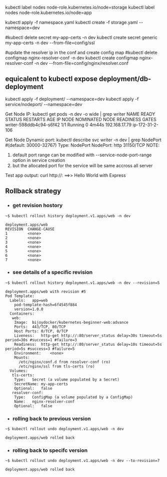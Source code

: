 kubectl label nodes <node-name> node-role.kubernetes.io/node=storage
kubectl label nodes <node-name> node-role.kubernetes.io/node=app


kubectl apply -f namespace.yaml
kubectl create -f storage.yaml --namespace=dev

#kubectl delete secret my-app-certs -n dev
kubectl create secret generic my-app-certs -n dev --from-file=config/ssl

#update the resolver ip in the conf and create config map
#kubectl delete configmap nginx-resolver-conf -n dev
kubectl create configmap nginx-resolver-conf -n dev --from-file=config/nginx/resolver.conf

## equicalent to kubectl expose deployment/db-deployment

kubectl apply -f deployment/ --namespace=dev
kubectl apply -f service/nodeport/ --namespace=dev

Get Node IP: kubectl get pods -n dev -o wide | grep writer
NAME                        READY   STATUS    RESTARTS   AGE   IP                NODE               NOMINATED NODE   READINESS GATES
writer-598ddb4c94-s6f42     1/1     Running   0          4m44s   192.168.17.79     ip-172-31-2-106    <none>           <none>

Get Node Dynamic port: kubectl describe svc writer -n dev | grep NodePort #(default: 30000-32767)
Type:                     NodePort
NodePort:                 http  31150/TCP
NOTE: 
1. default port range can be modified with --service-node-port-range option in service creation
2. but the allocated port for the service will be same accross all server

Test app output: curl http://<node-public-ip>:<node-dynamic-port> ==>> Hello World with Express


## Rollback strategy

- ### get revision hostory
```
~$ kubectl rollout history deployment.v1.apps/web -n dev

deployment.apps/web
REVISION  CHANGE-CAUSE
1         <none>
2         <none>
3         <none>
4         <none>
5         <none>
6         <none>
7         <none>
```

- ### see details of a specific revision
```
~$ kubectl rollout history deployment.v1.apps/web -n dev --revision=5

deployment.apps/web with revision #5
Pod Template:
  Labels:	app=web
	pod-template-hash=6f4545f884
	version=1.0.0
  Containers:
   web:
    Image:	bijoydocker/kubernetes-beginner-web:advance
    Ports:	443/TCP, 80/TCP
    Host Ports:	0/TCP, 0/TCP
    Liveness:	http-get http://:80/server_status delay=30s timeout=5s period=30s #success=1 #failure=3
    Readiness:	http-get http://:80/server_status delay=10s timeout=5s period=5s #success=3 #failure=5
    Environment:	<none>
    Mounts:
      /etc/nginx/conf.d from resolver-conf (ro)
      /etc/nginx/ssl from tls-certs (ro)
  Volumes:
   tls-certs:
    Type:	Secret (a volume populated by a Secret)
    SecretName:	my-app-certs
    Optional:	false
   resolver-conf:
    Type:	ConfigMap (a volume populated by a ConfigMap)
    Name:	nginx-resolver-conf
    Optional:	false

```

- ### rolling back to previous version
```
~$ kubectl rollout undo deployment.v1.apps/web -n dev

deployment.apps/web rolled back
```

- ### rolling back to specifc version
```
~$ kubectl rollout undo deployment.v1.apps/web -n dev --to-revision=7

deployment.apps/web rolled back
```